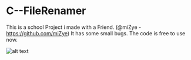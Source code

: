 # C--FileRenamer
This is a school Project i made with a Friend. (@miZye - https://github.com/miZye)
It has some small bugs. The code is free to use now.

![alt text](https://i.imgur.com/NEDBMsA.png)
